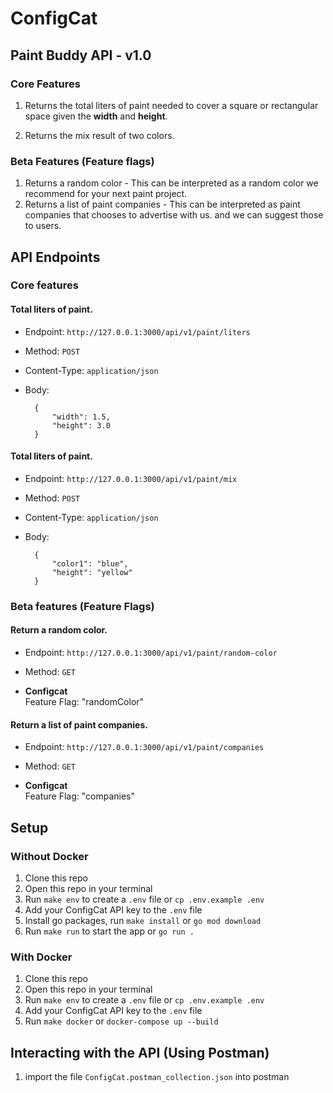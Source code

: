 # ConfigCat

## Paint Buddy API - v1.0

### Core Features
1. Returns the total liters of paint needed to cover a square or rectangular space given the **width** and **height**.

2. Returns the mix result of two colors.

### Beta Features (Feature flags)
1. Returns a random color - This can be interpreted as a random color we recommend for your next paint project.
2. Returns a list of paint companies - This can be interpreted as paint companies that chooses to advertise with us. and we can suggest those to users.

## API Endpoints

### Core features

#### Total liters of paint.
- Endpoint: `http://127.0.0.1:3000/api/v1/paint/liters`
- Method: `POST`
- Content-Type: `application/json`
- Body:

        {
            "width": 1.5,
            "height": 3.0
        }


#### Total liters of paint.
- Endpoint: `http://127.0.0.1:3000/api/v1/paint/mix`
- Method: `POST`
- Content-Type: `application/json`
- Body:

        {
            "color1": "blue",
            "height": "yellow"
        }


### Beta features (Feature Flags)

#### Return a random color.
- Endpoint: `http://127.0.0.1:3000/api/v1/paint/random-color`
- Method: `GET`

- **Configcat**  
Feature Flag: "randomColor"

#### Return a list of paint companies.
- Endpoint: `http://127.0.0.1:3000/api/v1/paint/companies`
- Method: `GET`

- **Configcat**  
Feature Flag: "companies"

## Setup 

### Without Docker
1. Clone this repo
2. Open this repo in your terminal
3. Run `make env` to create a `.env` file or `cp .env.example .env`
4. Add your ConfigCat API key to the `.env` file
5. Install go packages, run `make install` or `go mod download`
5. Run `make run` to start the app or `go run .`

### With Docker
1. Clone this repo
2. Open this repo in your terminal
3. Run `make env` to create a `.env` file or `cp .env.example .env`
4. Add your ConfigCat API key to the `.env` file
5. Run `make docker` or `docker-compose up --build`

## Interacting with the API (Using Postman)
1. import the file `ConfigCat.postman_collection.json` into postman